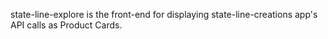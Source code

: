 state-line-explore is the front-end for displaying state-line-creations app's API calls as Product Cards.